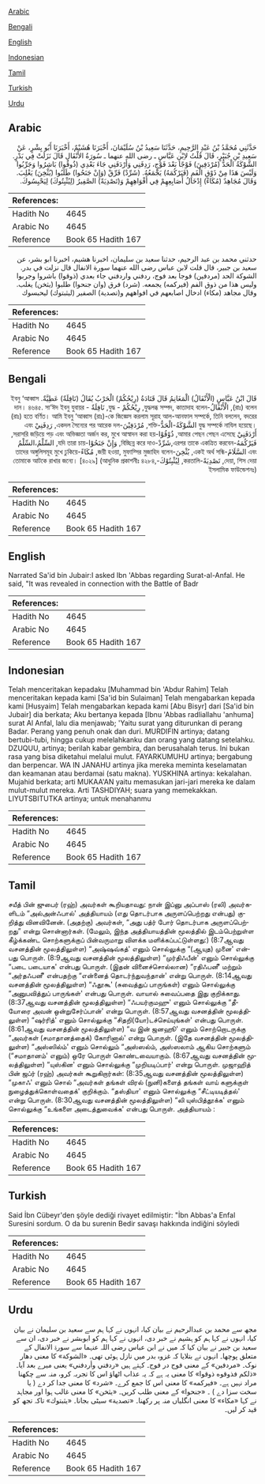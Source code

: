 [Arabic](#arabic)

[Bengali](#bengali)

[English](#english)

[Indonesian](#indonesian)

[Tamil](#tamil)

[Turkish](#turkish)

[Urdu](#urdu)

## Arabic


<div dir="rtl" lang="ar" style={{fontSize:'larger',backgroundColor:'#f8f9fa',padding:20}}>
حَدَّثَنِي مُحَمَّدُ بْنُ عَبْدِ الرَّحِيمِ، حَدَّثَنَا سَعِيدُ بْنُ سُلَيْمَانَ، أَخْبَرَنَا هُشَيْمٌ، أَخْبَرَنَا أَبُو بِشْرٍ، عَنْ سَعِيدِ بْنِ جُبَيْرٍ، قَالَ قُلْتُ لاِبْنِ عَبَّاسٍ ـ رضى الله عنهما ـ سُورَةُ الأَنْفَالِ قَالَ نَزَلَتْ فِي بَدْرٍ‏.‏ الشَّوْكَةُ الْحَدُّ ‏(‏مُرْدَفِينَ‏)‏ فَوْجًا بَعْدَ فَوْجٍ، رَدِفَنِي وَأَرْدَفَنِي جَاءَ بَعْدِي ‏(‏ذُوقُوا‏)‏ بَاشِرُوا وَجَرِّبُوا وَلَيْسَ هَذَا مِنْ ذَوْقِ الْفَمِ ‏(‏فَيَرْكُمَهُ‏)‏ يَجْمَعُهُ‏.‏ ‏(‏شَرِّدْ‏)‏ فَرِّقْ ‏(‏وَإِنْ جَنَحُوا‏)‏ طَلَبُوا ‏(‏يُثْخِنَ‏)‏ يَغْلِبَ‏.‏ وَقَالَ مُجَاهِدٌ ‏(‏مُكَاءً‏)‏ إِدْخَالُ أَصَابِعِهِمْ فِي أَفْوَاهِهِمْ وَ‏(‏تَصْدِيَةً‏)‏ الصَّفِيرُ ‏(‏لِيُثْبِتُوكَ‏)‏ لِيَحْبِسُوكَ‏.‏
</div>
<div style={{backgroundColor:'#f8f9fa',padding:20, marginBottom: 10}}><table> <thead> <tr> <th>References:</th> <th></th> </tr> </thead> <tbody><tr><td>Hadith No</td><td>4645</td></tr><tr><td>Arabic No</td><td>4645</td></tr><tr><td>Reference</td><td>Book 65 Hadith 167</td></tr></tbody></table></div>


<div dir="rtl" lang="ar" style={{fontSize:'larger',backgroundColor:'#f8f9fa',padding:20}}>
حدثني محمد بن عبد الرحيم، حدثنا سعيد بن سليمان، اخبرنا هشيم، اخبرنا ابو بشر، عن سعيد بن جبير، قال قلت لابن عباس رضى الله عنهما سورة الانفال قال نزلت في بدر. الشوكة الحد (مردفين) فوجا بعد فوج، ردفني واردفني جاء بعدي (ذوقوا) باشروا وجربوا وليس هذا من ذوق الفم (فيركمه) يجمعه. (شرد) فرق (وان جنحوا) طلبوا (يثخن) يغلب. وقال مجاهد (مكاء) ادخال اصابعهم في افواههم و(تصدية) الصفير (ليثبتوك) ليحبسوك
</div>
<div style={{backgroundColor:'#f8f9fa',padding:20, marginBottom: 10}}><table> <thead> <tr> <th>References:</th> <th></th> </tr> </thead> <tbody><tr><td>Hadith No</td><td>4645</td></tr><tr><td>Arabic No</td><td>4645</td></tr><tr><td>Reference</td><td>Book 65 Hadith 167</td></tr></tbody></table></div>

## Bengali


<div dir="rtl" lang="bn" style={{fontSize:'larger',backgroundColor:'#f8f9fa',padding:20}}>
قَالَ ابْنُ عَبَّاسٍ (الْأَنْفَالُ) الْمَغَانِمُ قَالَ قَتَادَةُ (رِيْحُكُمْ) الْحَرْبُ يُقَالُ (نَافِلَةٌ) عَطِيَّةٌ. ইবনু ‘আব্বাস (রাঃ) বলেন, الْأَنْفَالُ-যুদ্ধলব্ধ সম্পদ, কাতাদাহ বলেন, رِيْحُكُمْ - যুদ্ধ, نَافِلَةٌ - দান। ৪৬৪৫. সা‘ঈদ ইবনু যুবায়র (রাঃ) হতে বর্ণিত। আমি ইবনু ‘আব্বাস (রাঃ)-কে জিজ্ঞেস করলাম সূরাহ আল-আনফাল সম্পর্কে, তিনি বললেন, বদরের যুদ্ধ সম্পর্কে নাযিল হয়েছে। الشَّوْكَةُ-الْحَدُّ-শক্তি, مُرْدَفِيْنَ-একদল সৈন্যের পর আরেক দল, رَدِفَنِيْ এবং أَرْدَفَنِيْ আমার পেছন পেছন এসেছে, ذُوْقُوْا-সরাসরি জড়িয়ে পড় এবং অভিজ্ঞতা অর্জন কর, মুখে আস্বাদন করা হয়, فَيَرْكُمَهُ-এরপর তাকে একত্রিত করবেন,شَرِّدْ-বিচ্ছিন্ন করে দাও, وَإِنْ جَنَحُوْا-যদি তারা চায়, السِّلْمُ،السِّلْمُ এবং السَّلَامُ-একই অর্থ সন্ধি, يُثْخِنَ-জয়ী হওয়া, মুফাস্সির মুজাহিদ বলেন, مُكَاءً-তাদের অঙ্গুলিসমূহ মুখে ঢুকিয়ে দেয়া, শিস দেয়া, تَصْدِيَةً-করতালি, لِيُثْبِتُوْكَ-তোমাকে আটকে রাখার জন্যে। [৪০২৯] (আধুনিক প্রকাশনীঃ ৪২৮৪, ইসলামিক ফাউন্ডেশনঃ)
</div>
<div style={{backgroundColor:'#f8f9fa',padding:20, marginBottom: 10}}><table> <thead> <tr> <th>References:</th> <th></th> </tr> </thead> <tbody><tr><td>Hadith No</td><td>4645</td></tr><tr><td>Arabic No</td><td>4645</td></tr><tr><td>Reference</td><td>Book 65 Hadith 167</td></tr></tbody></table></div>

## English


<div dir="ltr" lang="en" style={{fontSize:'larger',backgroundColor:'#f8f9fa',padding:20}}>
Narrated Sa'id bin Jubair:I asked Ibn 'Abbas regarding Surat-al-Anfal. He said, "It was revealed in connection with the Battle of Badr
</div>
<div style={{backgroundColor:'#f8f9fa',padding:20, marginBottom: 10}}><table> <thead> <tr> <th>References:</th> <th></th> </tr> </thead> <tbody><tr><td>Hadith No</td><td>4645</td></tr><tr><td>Arabic No</td><td>4645</td></tr><tr><td>Reference</td><td>Book 65 Hadith 167</td></tr></tbody></table></div>

## Indonesian


<div dir="ltr" lang="id" style={{fontSize:'larger',backgroundColor:'#f8f9fa',padding:20}}>
Telah menceritakan kepadaku [Muhammad bin 'Abdur Rahim] Telah menceritakan kepada kami [Sa'id bin Sulaiman] Telah mengabarkan kepada kami [Husyaim] Telah mengabarkan kepada kami [Abu Bisyr] dari [Sa'id bin Jubair] dia berkata; Aku bertanya kepada [Ibnu 'Abbas radliallahu 'anhuma] surat Al Anfal, lalu dia menjawab; 'Yaitu surat yang diturunkan di perang Badar. Perang yang penuh onak dan duri. MURDIFIN artinya; datang bertubi-tubi, hingga cukup melelahkanku dan orang yang datang setelahku. DZUQUU, artinya; berilah kabar gembira, dan berusahalah terus. Ini bukan rasa yang bisa diketahui melalui mulut. FAYARKUMUHU artinya; bergabung dan berpencar. WA IN JANAHU artinya jika mereka meminta keselamatan dan keamanan atau berdamai (satu makna). YUSKHINA artinya: kekalahan. Mujahid berkata; arti MUKAA'AN yaitu memasukan jari-jari mereka ke dalam mulut-mulut mereka. Arti TASHDIYAH; suara yang memekakkan. LIYUTSBITUTKA artinya; untuk menahanmu
</div>
<div style={{backgroundColor:'#f8f9fa',padding:20, marginBottom: 10}}><table> <thead> <tr> <th>References:</th> <th></th> </tr> </thead> <tbody><tr><td>Hadith No</td><td>4645</td></tr><tr><td>Arabic No</td><td>4645</td></tr><tr><td>Reference</td><td>Book 65 Hadith 167</td></tr></tbody></table></div>

## Tamil


<div dir="ltr" lang="ta" style={{fontSize:'larger',backgroundColor:'#f8f9fa',padding:20}}>
சயீத் பின் ஜுபைர் (ரஹ்) அவர்கள் கூறியதாவது: நான் இப்னு அப்பாஸ் (ரலி) அவர்களிடம் “அல்அன்ஃபால்' அத்தியாயம் (எது தொடர்பாக அருளப்பெற்றது என்பது) குறித்து வினவினேன். (அதற்கு) அவர்கள், “அது பத்ர் போர் தொடர்பாக அருளப்பெற்றது” என்று சொன்னார்கள். (மேலும், இந்த அத்தியாயத்தின் மூலத்தில் இடம்பெற்றுள்ள கீழ்க்கண்ட சொற்களுக்குப் பின்வருமாறு விளக்க மளிக்கப்பட்டுள்ளது:) (8:7ஆவது வசனத்தின் மூலத்திலுள்ள) “அஷ்ஷவ்கத்' எனும் சொல்லுக்கு “(ஆயுத) முனை' என்பது பொருள். (8:9ஆவது வசனத்தின் மூலத்திலுள்ள) “முர்திஃபீன்' எனும் சொல்லுக்கு “படை படையாக' என்பது பொருள். (இதன் வினைச்சொல்லான) “ரதிஃபனீ' மற்றும் “அர்தஃபனீ' என்பதற்கு “என்னைத் தொடர்ந்துவந்தான்' என்று பொருள். (8:14ஆவது வசனத்தின் மூலத்திலுள்ள) “ஃதூகூ' (சுவைத்துப் பாருங்கள்) எனும் சொல்லுக்கு “அனுபவித்துப் பாருங்கள்' என்பது பொருள். வாயால் சுவைப்பதை இது குறிக்காது. (8:37ஆவது வசனத்தின் மூலத்திலுள்ள) “ஃபயர்குமஹு' எனும் சொல்லுக்கு “தீயோரை அவன் ஒன்றுசேர்ப்பான்' என்று பொருள். (8:57ஆவது வசனத்தின் மூலத்திலுள்ள) “ஷர்ரித்' எனும் சொல்லுக்கு “சிதறி(யோ)டச்செய்யுங்கள்' என்பது பொருள். (8:61ஆவது வசனத்தின் மூலத்திலுள்ள) “வ இன் ஜனஹூ' எனும் சொற்றொடருக்கு “அவர்கள் (சமாதானத்தைக்) கோரினால்' என்று பொருள். (இதே வசனத்தின் மூலத்திலுள்ள) “அஸ்ஸில்ம்' எனும் சொல்லும் “அஸ்ஸல்ம், அஸ்ஸலாம் ஆகிய சொற்களும் (“சமாதானம்' எனும்) ஒரே பொருள் கொண்டவையாகும். (8:67ஆவது வசனத்தின் மூலத்திலுள்ள) “யுஸ்கின' எனும் சொல்லுக்கு “முறியடிப்பார்' என்று பொருள். முஜாஹித் பின் ஜப்ர் (ரஹ்) அவர்கள் கூறுகிறார்கள்: (8:35ஆவது வசனத்தின் மூலத்திலுள்ள) “முகாஃ' எனும் சொல் “அவர்கள் தங்கள் விரல் (நுனி)களைத் தங்கள் வாய் களுக்குள் நுழைத்துக்கொள்வதைக்' குறிக்கும். “தஸ்தியா' எனும் சொல்லுக்கு “சீட்டியடித்தல்' என்று பொருள். (8:30ஆவது வசனத்தின் மூலத்திலுள்ள) “லி யுஸ்பித்தூக்க' எனும் சொல்லுக்கு “உங்களை அடைத்துவைக்க' என்பது பொருள். அத்தியாயம் :
</div>
<div style={{backgroundColor:'#f8f9fa',padding:20, marginBottom: 10}}><table> <thead> <tr> <th>References:</th> <th></th> </tr> </thead> <tbody><tr><td>Hadith No</td><td>4645</td></tr><tr><td>Arabic No</td><td>4645</td></tr><tr><td>Reference</td><td>Book 65 Hadith 167</td></tr></tbody></table></div>

## Turkish


<div dir="ltr" lang="tr" style={{fontSize:'larger',backgroundColor:'#f8f9fa',padding:20}}>
Said İbn Cübeyr'den şöyle dediği rivayet edilmiştir: "İbn Abbas'a Enfal Suresini sordum. O da bu surenin Bedir savaşı hakkında indiğini söyledi
</div>
<div style={{backgroundColor:'#f8f9fa',padding:20, marginBottom: 10}}><table> <thead> <tr> <th>References:</th> <th></th> </tr> </thead> <tbody><tr><td>Hadith No</td><td>4645</td></tr><tr><td>Arabic No</td><td>4645</td></tr><tr><td>Reference</td><td>Book 65 Hadith 167</td></tr></tbody></table></div>

## Urdu


<div dir="rtl" lang="ur" style={{fontSize:'larger',backgroundColor:'#f8f9fa',padding:20}}>
مجھ سے محمد بن عبدالرحیم نے بیان کیا، انہوں نے کہا ہم سے سعید بن سلیمان نے بیان کیا، انہوں نے کہا ہم کو ہشیم نے خبر دی، انہوں نے کہا ہم کو ابوبشر نے خبر دی، ان سے سعید بن جبیر نے بیان کیا کہ میں نے ابن عباس رضی اللہ عنہما سے سورۃ الانفال کے متعلق پوچھا۔ انہوں نے بتلایا کہ غزوہ بدر میں نازل ہوئی تھی۔ «الشوكة» کا معنی دھار نوک۔ «مردفين‏» کے معنی فوج در فوج۔ کہتے ہیں «ردفني وأردفني» یعنی میرے بعد آیا۔ «ذلكم فذوقوه ذوقوا‏» کا معنی یہ ہے کہ یہ عذاب اٹھاؤ اس کا تجربہ کرو، منہ سے چکھنا مراد نہیں ہے۔ «فيركمه‏» کا معنی اس کا جمع کرے۔ «شرد‏» کا معنی جدا کر دے ( یا سخت سزا دے ) ۔ «جنحوا‏» کے معنی طلب کریں۔ «يثخن‏» کا معنی غالب ہوا اور مجاہد نے کہا «مكاء‏» کا معنی انگلیاں منہ پر رکھنا۔ «تصدية‏» سیٹی بجانا۔ «يثبتوك‏» تاکہ تجھ کو قید کر لیں۔
</div>
<div style={{backgroundColor:'#f8f9fa',padding:20, marginBottom: 10}}><table> <thead> <tr> <th>References:</th> <th></th> </tr> </thead> <tbody><tr><td>Hadith No</td><td>4645</td></tr><tr><td>Arabic No</td><td>4645</td></tr><tr><td>Reference</td><td>Book 65 Hadith 167</td></tr></tbody></table></div>